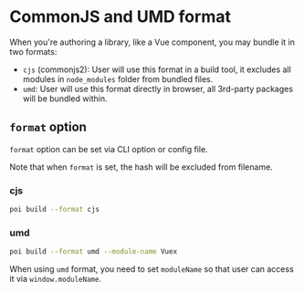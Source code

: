 # CommonJS and UMD format

When you're authoring a library, like a Vue component, you may bundle it in two formats:

- `cjs` (commonjs2): User will use this format in a build tool, it excludes all modules in `node_modules` folder from bundled files.
- `umd`: User will use this format directly in browser, all 3rd-party packages will be bundled within.

## `format` option

`format` option can be set via CLI option or config file.

Note that when `format` is set, the hash will be excluded from filename.

### cjs

```bash
poi build --format cjs
```

### umd

```bash
poi build --format umd --module-name Vuex
```

When using `umd` format, you need to set `moduleName` so that user can access it via `window.moduleName`.
